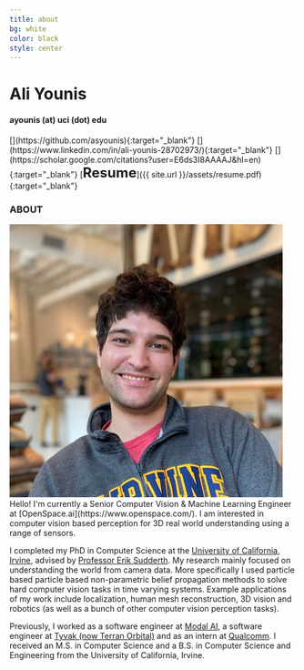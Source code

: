 ```yaml
---
title: about
bg: white
color: black
style: center
---
```


# Ali Younis
#### ayounis (at) uci (dot) edu

<div class="social" markdown="1">
[<i class="fab fa-github fa-2x fa-fw"></i>](https://github.com/asyounis){:target="_blank"}
[<i class="fab fa-linkedin fa-2x fa-fw"></i>](https://www.linkedin.com/in/ali-younis-28702973/){:target="_blank"}
[<i class="ai ai-google-scholar ai-2x fa-fw"></i>](https://scholar.google.com/citations?user=E6ds3I8AAAAJ&hl=en){:target="_blank"}
[<font size="+2"><strong>Resume</strong></font>]({{ site.url }}/assets/resume.pdf){:target="_blank"}
</div>

### ABOUT

<div class="about" markdown="1">

<img src="/img/me.jpeg" />

<div markdown="1">
Hello! I'm currently a Senior Computer Vision & Machine Learning Engineer at [OpenSpace.ai](https://www.openspace.com/). I am interested in computer vision based perception for 3D real world understanding using a range of sensors.

I completed my PhD in Computer Science at the [University of California, Irvine](https://www.ics.uci.edu/), advised by [Professor Erik Sudderth](https://www.ics.uci.edu/~sudderth/). My research mainly focused on understanding the world from camera data.  More specifically I used particle based particle based non-parametric belief propagation methods to solve hard computer vision tasks in time varying systems. Example applications of my work include localization, human mesh reconstruction, 3D vision and robotics (as well as a bunch of other computer vision perception tasks).

Previously, I worked as a software engineer at [Modal AI](https://www.modalai.com/), a software engineer at [Tyvak (now Terran Orbital)](https://terranorbital.com/) and as an intern at [Qualcomm](https://www.qualcomm.com/home).  I received an M.S. in Computer Science and a B.S. in Computer Science and Engineering from the University of California, Irvine.
</div>

</div>